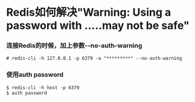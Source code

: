 # Redis如何解决"Warning: Using a password with .....may not be safe"
### 连接Redis的时候，加上参数--no-auth-warning
``` shell
# redis-cli -h 127.0.0.1 -p 6379 -a "*********" --no-auth-warning
```

### 使用auth password

```shell
$ redis-cli -h host -p 6379  
$ auth password
```